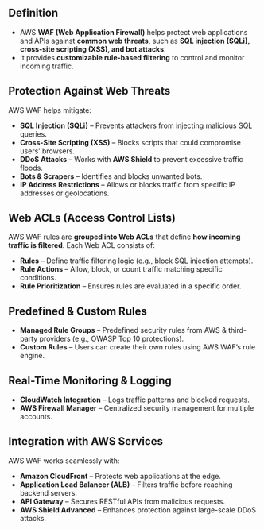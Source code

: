 ## **Definition**

- AWS **WAF (Web Application Firewall)** helps protect web applications and APIs against **common web threats**, such as **SQL injection (SQLi), cross-site scripting (XSS), and bot attacks**.
- It provides **customizable rule-based filtering** to control and monitor incoming traffic.

## **Protection Against Web Threats**

AWS WAF helps mitigate:

- **SQL Injection (SQLi)** – Prevents attackers from injecting malicious SQL queries.
- **Cross-Site Scripting (XSS)** – Blocks scripts that could compromise users’ browsers.
- **DDoS Attacks** – Works with **AWS Shield** to prevent excessive traffic floods.
- **Bots & Scrapers** – Identifies and blocks unwanted bots.
- **IP Address Restrictions** – Allows or blocks traffic from specific IP addresses or geolocations.

## **Web ACLs (Access Control Lists)**

AWS WAF rules are **grouped into Web ACLs** that define **how incoming traffic is filtered**. Each Web ACL consists of:

- **Rules** – Define traffic filtering logic (e.g., block SQL injection attempts).
- **Rule Actions** – Allow, block, or count traffic matching specific conditions.
- **Rule Prioritization** – Ensures rules are evaluated in a specific order.

## **Predefined & Custom Rules**

- **Managed Rule Groups** – Predefined security rules from AWS & third-party providers (e.g., OWASP Top 10 protections).
- **Custom Rules** – Users can create their own rules using AWS WAF’s rule engine.

## **Real-Time Monitoring & Logging**

- **CloudWatch Integration** – Logs traffic patterns and blocked requests.
- **AWS Firewall Manager** – Centralized security management for multiple accounts.

## **Integration with AWS Services**

AWS WAF works seamlessly with:

- **Amazon CloudFront** – Protects web applications at the edge.
- **Application Load Balancer (ALB)** – Filters traffic before reaching backend servers.
- **API Gateway** – Secures RESTful APIs from malicious requests.
- **AWS Shield Advanced** – Enhances protection against large-scale DDoS attacks.
